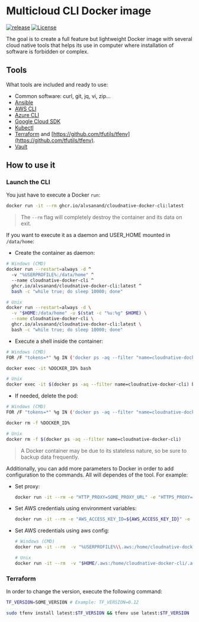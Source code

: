 # Multicloud CLI Docker image

[![release](https://github.com/alvsanand/cloudnative-docker-cli/actions/workflows/release.yaml/badge.svg)](https://github.com/alvsanand/cloudnative-docker-cli/actions/workflows/release.yml)
[![License](https://img.shields.io/badge/License-Apache%202.0-blue.svg)](https://opensource.org/licenses/Apache-2.0)

The goal is to create a full feature but lightweight Docker image with several cloud native tools that helps its use in computer where installation of software is forbidden or complex.

## Tools

What tools are included and ready to use:

* Common software: curl, git, jq, vi, zip...
* [Ansible](https://www.ansible.com/)
* [AWS CLI](https://aws.amazon.com/en/cli/)
* [Azure CLI](https://docs.microsoft.com/cli/azure)
* [Google Cloud SDK](https://cloud.google.com/sdk/gcloud)
* [Kubectl](https://kubernetes.io/docs/reference/kubectl/overview/)
* [Terraform](https://www.terraform.io/) and [https://github.com/tfutils/tfenv](https://github.com/tfutils/tfenv).
* [Vault](https://www.vaultproject.io/)

## How to use it

### Launch the CLI

You just have to execute a Docker ```run```:

```bash
docker run -it --rm ghcr.io/alvsanand/cloudnative-docker-cli:latest
```
> The `--rm` flag will completely destroy the container and its data on exit.

If you want to execute it as a daemon and USER_HOME mounted in ```/data/home```:

- Create the container as daemon:

```bash
# Windows (CMD)
docker run --restart=always -d ^
  -v "%USERPROFILE%:/data/home" ^
  --name cloudnative-docker-cli ^
  ghcr.io/alvsanand/cloudnative-docker-cli:latest ^
  bash -c "while true; do sleep 10000; done"

# Unix
docker run --restart=always -d \
  -v "$HOME:/data/home" -u $(stat -c "%u:%g" $HOME) \
  --name cloudnative-docker-cli \
  ghcr.io/alvsanand/cloudnative-docker-cli:latest \
  bash -c "while true; do sleep 10000; done"
```
- Execute a shell inside the container:

```bash
# Windows (CMD)
FOR /F "tokens=*" %g IN ('docker ps -aq --filter "name=cloudnative-docker-cli"') do (SET DOCKER_ID=%g)

docker exec -it %DOCKER_ID% bash

# Unix
docker exec -it $(docker ps -aq --filter name=cloudnative-docker-cli) bash
```

- If needed, delete the pod:

```bash
# Windows (CMD)
FOR /F "tokens=*" %g IN ('docker ps -aq --filter "name=cloudnative-docker-cli"') do (SET DOCKER_ID=%g)

docker rm -f %DOCKER_ID%

# Unix
docker rm -f $(docker ps -aq --filter name=cloudnative-docker-cli)
```

> A Docker container may be due to its stateless nature, so be sure to backup data frequently.

Additionally, you can add more parameters to Docker in order to add configuration to the commands. All will dependes of the tool. For example:

- Set proxy:

    ```bash
    docker run -it --rm -e "HTTP_PROXY=SOME_PROXY_URL" -e "HTTPS_PROXY=SOME_PROXY_URL" -e "NO_PROXY=127.0.0.1,localhost,docker.host.internal" -v ${PWD}:/workspace ghcr.io/alvsanand/cloudnative-docker-cli:latest

- Set AWS credentials using environment variables:

    ```bash
    docker run -it --rm -e "AWS_ACCESS_KEY_ID=${AWS_ACCESS_KEY_ID}" -e "AWS_SECRET_ACCESS_KEY=${AWS_SECRET_ACCESS_KEY}" -e "AWS_DEFAULT_REGION=${AWS_DEFAULT_REGION}" -v ${PWD}:/workspace ghcr.io/alvsanand/cloudnative-docker-cli:latest
    ```

- Set AWS credentials using aws config:

    ```bash
    # Windows (CMD)
    docker run -it --rm  -v "%USERPROFILE%\\.aws:/home/cloudnative-docker-cli/.aws" workspace ghcr.io/alvsanand/cloudnative-docker-cli:latest
    
    # Unix
    docker run -it --rm  -v "$HOME/.aws:/home/cloudnative-docker-cli/.aws" workspace ghcr.io/alvsanand/cloudnative-docker-cli:latest
    ```

### Terraform

In order to change the version, execute the following command:

```bash
TF_VERSION=SOME_VERSION # Example: TF_VERSION=0.12

sudo tfenv install latest:$TF_VERSION && tfenv use latest:$TF_VERSION
```
